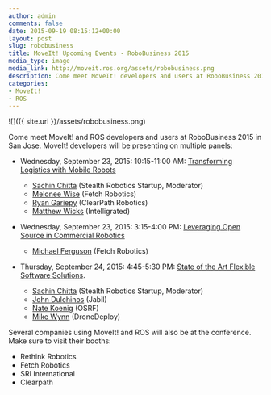 ```yaml
---
author: admin
comments: false
date: 2015-09-19 08:15:12+00:00
layout: post
slug: robobusiness
title: MoveIt! Upcoming Events - RoboBusiness 2015
media_type: image
media_link: http://moveit.ros.org/assets/robobusiness.png
description: Come meet MoveIt! developers and users at RoboBusiness 2015 in San Jose...
categories:
- MoveIt!
- ROS
---
```


![]({{ site.url }}/assets/robobusiness.png)

Come meet MoveIt! and ROS developers and users at RoboBusiness 2015 in San Jose. MoveIt! developers 
will be presenting on multiple panels:

* Wednesday, September 23, 2015: 10:15-11:00 AM: [Transforming Logistics with Mobile Robots](http://www.robobusiness.com/conference/session/21770)
  * [Sachin Chitta](http://www.robobusiness.com/conference/speakers/c2FjaGluLmNoaXR0YUBnbWFpbC5jb20=) (Stealth Robotics Startup, Moderator)
  * [Melonee Wise](http://www.robobusiness.com/conference/speakers/dHNtaXRoQGVsZW1lbnRwci5jb20=) (Fetch Robotics)
  * [Ryan Gariepy](http://www.robobusiness.com/conference/speakers/cmdhcmllcHlAY2xlYXJwYXRocm9ib3RpY3MuY29t) (ClearPath Robotics)
  * [Matthew Wicks](http://www.robobusiness.com/conference/speakers/bWF0dC53aWNrc0BpbnRlbGxpZ3JhdGVkLmNvbQ==) (Intelligrated)

* Wednesday, September 23, 2015: 3:15-4:00 PM: [Leveraging Open Source in Commercial Robotics](http://www.robobusiness.com/conference/session/21761)
  * [Michael Ferguson](http://www.robobusiness.com/conference/session/21761) (Fetch Robotics)

* Thursday, September 24, 2015: 4:45-5:30 PM: [State of the Art Flexible Software Solutions](http://www.robobusiness.com/conference/session/21792). 
  * [Sachin Chitta](http://www.robobusiness.com/conference/speakers/c2FjaGluLmNoaXR0YUBnbWFpbC5jb20=) (Stealth Robotics Startup, Moderator)
  * [John Dulchinos](http://www.robobusiness.com/conference/speakers/am9obl9kdWxjaGlub3NAamFiaWwuY29t) (Jabil)
  * [Nate Koenig](http://www.robobusiness.com/conference/speakers/bmF0ZUBvc3Jmb3VuZGF0aW9uLm9yZw==) (OSRF)
  * [Mike Wynn](http://www.robobusiness.com/conference/speakers/bWlrZUBkcm9uZWRlcGxveS5jb20=) (DroneDeploy)

Several companies using MoveIt! and ROS will also be at the conference. Make sure to visit their booths:

* Rethink Robotics
* Fetch Robotics 
* SRI International
* Clearpath 

